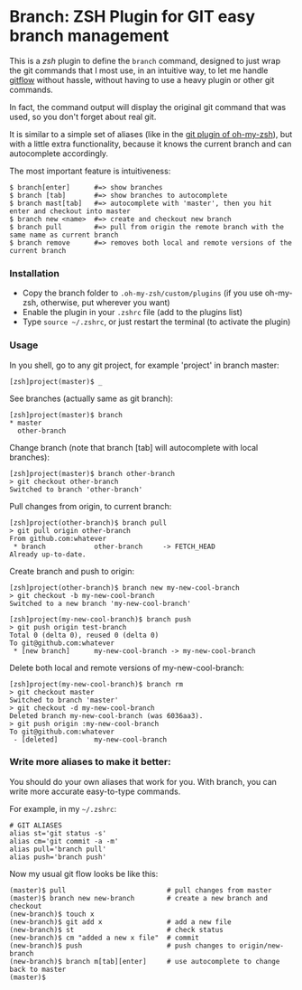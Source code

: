 # Branch: ZSH Plugin for GIT easy branch management

This is a *zsh* plugin to define the `branch` command, designed to just wrap the git commands that I most use, in an intuitive way, to let me handle [gitflow](https://github.com/nvie/gitflow) without hassle, without having to use a heavy plugin or other git commands.

In fact, the command output will display the original git command that was used, so you don't forget about real git.

It is similar to a simple set of aliases (like in the [git plugin of oh-my-zsh](https://github.com/robbyrussell/oh-my-zsh/blob/master/plugins/git/git.plugin.zsh)), but with a little extra functionality, because it knows the current branch and can autocomplete accordingly.

The most important feature is intuitiveness:

    $ branch[enter]      #=> show branches
    $ branch [tab]       #=> show branches to autocomplete
    $ branch mast[tab]   #=> autocomplete with 'master', then you hit enter and checkout into master
    $ branch new <name>  #=> create and checkout new branch
    $ branch pull        #=> pull from origin the remote branch with the same name as current branch
    $ branch remove      #=> removes both local and remote versions of the current branch


### Installation

  * Copy the branch folder to `.oh-my-zsh/custom/plugins` (if you use oh-my-zsh, otherwise, put wherever you want)
  * Enable the plugin in your `.zshrc` file (add to the plugins list)
  * Type `source ~/.zshrc`, or just restart the terminal (to activate the plugin)


### Usage

In you shell, go to any git project, for example 'project' in branch master:

    [zsh]project(master)$ _

See branches (actually same as git branch):

    [zsh]project(master)$ branch
    * master
      other-branch

Change branch (note that branch [tab] will autocomplete with local branches):

    [zsh]project(master)$ branch other-branch
    > git checkout other-branch
    Switched to branch 'other-branch'

Pull changes from origin, to current branch:

    [zsh]project(other-branch)$ branch pull
    > git pull origin other-branch
    From github.com:whatever
     * branch            other-branch     -> FETCH_HEAD
    Already up-to-date.

Create branch and push to origin:

    [zsh]project(other-branch)$ branch new my-new-cool-branch
    > git checkout -b my-new-cool-branch
    Switched to a new branch 'my-new-cool-branch'

    [zsh]project(my-new-cool-branch)$ branch push
    > git push origin test-branch
    Total 0 (delta 0), reused 0 (delta 0)
    To git@github.com:whatever
     * [new branch]      my-new-cool-branch -> my-new-cool-branch

Delete both local and remote versions of my-new-cool-branch:

    [zsh]project(my-new-cool-branch)$ branch rm
    > git checkout master
    Switched to branch 'master'
    > git checkout -d my-new-cool-branch
    Deleted branch my-new-cool-branch (was 6036aa3).
    > git push origin :my-new-cool-branch
    To git@github.com:whatever
     - [deleted]         my-new-cool-branch


### Write more aliases to make it better:

You should do your own aliases that work for you. With branch, you can write more accurate easy-to-type commands.

For example, in my `~/.zshrc`:

    # GIT ALIASES
    alias st='git status -s'
    alias cm='git commit -a -m'
    alias pull='branch pull'
    alias push='branch push'

Now my usual git flow looks be like this:

    (master)$ pull                         # pull changes from master
    (master)$ branch new new-branch        # create a new branch and checkout
    (new-branch)$ touch x
    (new-branch)$ git add x                # add a new file
    (new-branch)$ st                       # check status
    (new-branch)$ cm "added a new x file"  # commit
    (new-branch)$ push                     # push changes to origin/new-branch
    (new-branch)$ branch m[tab][enter]     # use autocomplete to change back to master
    (master)$
